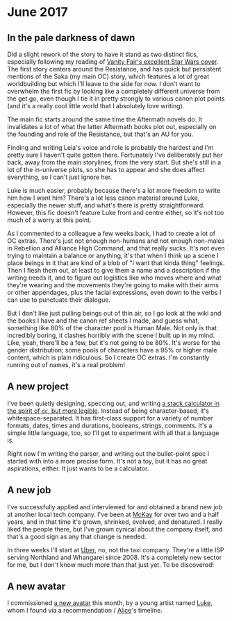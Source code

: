 # June 2017

## In the pale darkness of dawn

Did a slight rework of the story to have it stand as two distinct fics,
especially following my reading of [Vanity Fair's excellent Star Wars
cover][vanity-sw]. The first story centers around the Resistance, and has quick
but persistent mentions of the Saka (my main OC) story, which features a lot of
great worldbuilding but which I'll leave to the side for now. I don't want to
overwhelm the first fic by looking like a completely different universe from
the get go, even though I tie it in pretty strongly to various canon plot
points (and it's a really cool little world that I absolutely love writing).

The main fic starts around the same time the Aftermath novels do. It
invalidates a lot of what the latter Aftermath books plot out, especially on
the founding and role of the Resistance, but that's an AU for you.

Finding and writing Leia's voice and role is probably the hardest and I'm
pretty sure I haven't quite gotten there. Fortunately I've deliberately put her
back, away from the main storylines, from the very start. But she's still in a
lot of the in-universe plots, so she has to appear and she does affect
everything, so I can't just ignore her.

Luke is much easier, probably because there's a lot more freedom to write him
how I want him? There's a lot less canon material around Luke, especially the
newer stuff, and what's there is pretty straightforward. However, this fic
doesn't feature Luke front and centre either, so it's not too much of a worry
at this point.

As I commented to a colleague a few weeks back, I had to create a lot of OC
extras. There's just not enough non-humans and not enough non-males in
Rebellion and Alliance High Command, and that really sucks. It's not even
trying to maintain a balance or anything, it's that when I think up a scene I
place beings in it that are kind of a blob of "I want that kinda thing"
feelings. Then I flesh them out, at least to give them a name and a description
if the writing needs it, and to figure out logistics like who moves where and
what they're wearing and the movements they're going to make with their arms or
other appendages, plus the facial expressions, even down to the verbs I can use
to punctuate their dialogue.

But I don't like just pulling beings out of thin air, so I go look at the wiki
and the books I have and the canon ref sheets I made, and guess what, something
like 80% of the character pool is Human Male. Not only is that incredibly
boring, it clashes horribly with the scene I built up in my mind. Like, yeah,
there'll be a few, but it's not going to be 80%. It's worse for the gender
distribution; some pools of characters have a 95% or higher male content, which
is plain ridiculous. So I create OC extras. I'm constantly running out of
names, it's a real problem!

[vanity-sw]: http://www.vanityfair.com/hollywood/2017/05/star-wars-the-last-jedi-cover-portfolio

## A new project

I've been quietly designing, speccing out, and writing [a stack calculator in
the spirit of `dc`, but more legible][Stalc]. Instead of being character-based,
it's whitespace-separated. It has first-class support for a variety of number
formats, dates, times and durations, booleans, strings, comments. It's a simple
little language, too, so I'll get to experiment with all that a language is.

Right now I'm writing the parser, and writing out the bullet-point spec I
started with into a more precise form. It's not a toy, but it has no great
aspirations, either. It just wants to be a calculator.

[Stalc]: https://github.com/passcod/stalc

## A new job

I've successfully applied and interviewed for and obtained a brand new job at
another local tech company. I've been at [McKay] for over two and a half years,
and in that time it's grown, shrinked, evolved, and denatured. I really liked
the people there, but I've grown cynical about the company itself, and that's a
good sign as any that change is needed.

In three weeks I'll start at [Uber], no, not the taxi company. They're a little
ISP serving Northland and Whangarei since 2008. It's a completely new sector for
me, but I don't know much more than that just yet. To be discovered!

[McKay]: http://www.mckay.co.nz/
[Uber]: http://uber.co.nz/

## A new avatar

I commissioned [a new avatar][avatars] this month, by a young artist named
[Luke], whom I found via a recommendation / [Alice]'s timeline.

[avatars]: https://passcod.name/avatars/
[Luke]: https://twitter.com/LukrShiba
[Alice]: https://twitter.com/neakitten
